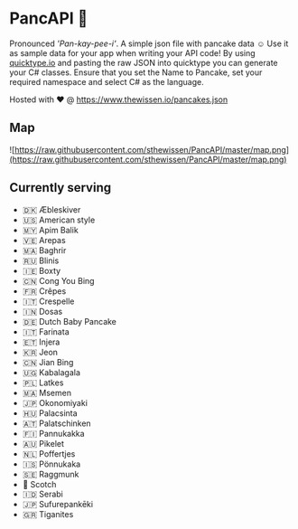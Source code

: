# PancAPI 🥞

Pronounced _'Pan-kay-pee-i'_. A simple json file with pancake data ☺️ Use it as sample data for your app when writing your API code! By using [quicktype.io](https://app.quicktype.io) and pasting the raw JSON into quicktype you can generate your C# classes. Ensure that you set the Name to Pancake, set your required namespace and select C# as the language.

Hosted with ❤️ @ https://www.thewissen.io/pancakes.json

## Map

![https://raw.githubusercontent.com/sthewissen/PancAPI/master/map.png](https://raw.githubusercontent.com/sthewissen/PancAPI/master/map.png)

## Currently serving
- 🇩🇰 Æbleskiver
- 🇺🇸 American style
- 🇲🇾 Apim Balik
- 🇻🇪 Arepas
- 🇲🇦 Baghrir
- 🇷🇺 Blinis
- 🇮🇪 Boxty
- 🇨🇳 Cong You Bing
- 🇫🇷 Crêpes
- 🇮🇹 Crespelle
- 🇮🇳 Dosas
- 🇩🇪 Dutch Baby Pancake
- 🇮🇹 Farinata
- 🇪🇹 Injera
- 🇰🇷 Jeon
- 🇨🇳 Jian Bing
- 🇺🇬 Kabalagala
- 🇵🇱 Latkes
- 🇲🇦 Msemen
- 🇯🇵 Okonomiyaki
- 🇭🇺 Palacsinta
- 🇦🇹 Palatschinken
- 🇫🇮 Pannukakka
- 🇦🇺 Pikelet
- 🇳🇱 Poffertjes
- 🇮🇸 Pönnukaka
- 🇸🇪 Raggmunk
- 🏴󠁧󠁢󠁳󠁣󠁴󠁿 Scotch
- 🇮🇩 Serabi
- 🇯🇵 Sufurepankēki
- 🇬🇷 Tiganites
